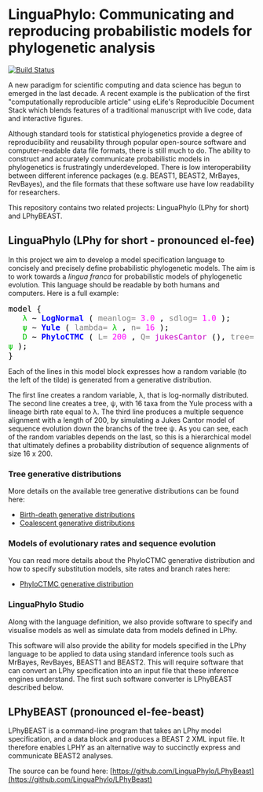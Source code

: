 # LinguaPhylo: Communicating and reproducing probabilistic models for phylogenetic analysis

[![Build Status](https://github.com/LinguaPhylo/linguaPhylo/workflows/Lphy%20tests/badge.svg)](https://github.com/LinguaPhylo/linguaPhylo/actions?query=workflow%3A%22Lphy+tests%22)

A new paradigm for scientific computing and data science has begun to emerged in the last decade. A recent example is the publication of the first "computationally reproducible article" using eLife's Reproducible Document Stack which blends features of a traditional manuscript with live code, data and interactive figures.

Although standard tools for statistical phylogenetics provide a degree of reproducibility and reusability through popular open-source software and computer-readable data file formats, there is still much to do. The ability to construct and accurately communicate probabilistic models in phylogenetics is frustratingly underdeveloped. There is low interoperability between different inference packages (e.g. BEAST1, BEAST2, MrBayes, RevBayes), and the file formats that these software use have low readability for researchers.

This repository contains two related projects: LinguaPhylo (LPhy for short) and LPhyBEAST.

## LinguaPhylo (LPhy for short - pronounced el-fee)

In this project we aim to develop a model specification language to concisely and precisely define probabilistic phylogenetic models. The aim is to work towards a _lingua franca_ for probabilistic models of phylogenetic evolution. This language should be readable by both humans and computers. Here is a full example:

[//]: # (generate this html from LPhy Studio)
<p>
    <div class=default>
      <span style="color: #000000; font-size: 12pt; font-family: monospace,monospace">
        model {
      </span>
    </div>
    <div class=default>
      <span style="color: #000000; font-size: 12pt; font-family: monospace,monospace">
        &nbsp;&nbsp; 
      </span>
      <span style="color: #00c400; font-size: 12pt; font-family: monospace,monospace">
        λ
      </span>
      <span style="color: #000000; font-size: 12pt; font-family: monospace,monospace">
         ~ 
      </span>
      <span style="color: #0000ff; font-size: 12pt; font-family: monospace,monospace">
        <b>LogNormal</b>
      </span>
      <span style="color: #000000; font-size: 12pt; font-family: monospace,monospace">
        (
      </span>
      <span style="color: #808080; font-size: 12pt; font-family: monospace,monospace">
        meanlog=
      </span>
      <span style="color: #ff00ff; font-size: 12pt; font-family: monospace,monospace">
        3.0
      </span>
      <span style="color: #000000; font-size: 12pt; font-family: monospace,monospace">
        , 
      </span>
      <span style="color: #808080; font-size: 12pt; font-family: monospace,monospace">
        sdlog=
      </span>
      <span style="color: #ff00ff; font-size: 12pt; font-family: monospace,monospace">
        1.0
      </span>
      <span style="color: #000000; font-size: 12pt; font-family: monospace,monospace">
        );
      </span>
    </div>
    <div class=default>
      <span style="color: #000000; font-size: 12pt; font-family: monospace,monospace">
        &nbsp;&nbsp; 
      </span>
      <span style="color: #00c400; font-size: 12pt; font-family: monospace,monospace">
        ψ
      </span>
      <span style="color: #000000; font-size: 12pt; font-family: monospace,monospace">
         ~ 
      </span>
      <span style="color: #0000ff; font-size: 12pt; font-family: monospace,monospace">
        <b>Yule</b>
      </span>
      <span style="color: #000000; font-size: 12pt; font-family: monospace,monospace">
        (
      </span>
      <span style="color: #808080; font-size: 12pt; font-family: monospace,monospace">
        lambda=
      </span>
      <span style="color: #00c400; font-size: 12pt; font-family: monospace,monospace">
        λ
      </span>
      <span style="color: #000000; font-size: 12pt; font-family: monospace,monospace">
        , 
      </span>
      <span style="color: #808080; font-size: 12pt; font-family: monospace,monospace">
        n=
      </span>
      <span style="color: #ff00ff; font-size: 12pt; font-family: monospace,monospace">
        16
      </span>
      <span style="color: #000000; font-size: 12pt; font-family: monospace,monospace">
        );
      </span>
    </div>
    <div class=default>
      <span style="color: #000000; font-size: 12pt; font-family: monospace,monospace">
        &nbsp;&nbsp; 
      </span>
      <span style="color: #00c400; font-size: 12pt; font-family: monospace,monospace">
        D
      </span>
      <span style="color: #000000; font-size: 12pt; font-family: monospace,monospace">
         ~ 
      </span>
      <span style="color: #0000ff; font-size: 12pt; font-family: monospace,monospace">
        <b>PhyloCTMC</b>
      </span>
      <span style="color: #000000; font-size: 12pt; font-family: monospace,monospace">
        (
      </span>
      <span style="color: #808080; font-size: 12pt; font-family: monospace,monospace">
        L=
      </span>
      <span style="color: #ff00ff; font-size: 12pt; font-family: monospace,monospace">
        200
      </span>
      <span style="color: #000000; font-size: 12pt; font-family: monospace,monospace">
        , 
      </span>
      <span style="color: #808080; font-size: 12pt; font-family: monospace,monospace">
        Q=
      </span>
      <span style="color: #c400c4; font-size: 12pt; font-family: monospace,monospace">
        jukesCantor
      </span>
      <span style="color: #000000; font-size: 12pt; font-family: monospace,monospace">
        (), 
      </span>
      <span style="color: #808080; font-size: 12pt; font-family: monospace,monospace">
        tree=
      </span>
      <span style="color: #00c400; font-size: 12pt; font-family: monospace,monospace">
        ψ
      </span>
      <span style="color: #000000; font-size: 12pt; font-family: monospace,monospace">
        );
      </span>
    </div>
    <div class=default>
      <span style="color: #000000; font-size: 12pt; font-family: monospace,monospace">
        }
      </span>
    </div>
</p>

Each of the lines in this  model block expresses how a random variable (to the left of the tilde) is generated from a generative distribution.

The first line creates a random variable, λ, that is log-normally distributed. The second line creates a tree, ψ, with 16 taxa from the Yule process with a lineage birth rate equal to λ. The third line produces a multiple sequence alignment with a length of 200, by simulating a Jukes Cantor model of sequence evolution down the branchs of the tree ψ. As you can see, each of the random variables depends on the last, so this is a hierarchical model that ultimately defines a probability distribution of sequence alignments of size 16 x 200.

### Tree generative distributions

More details on the available tree generative distributions can be found here: 

* [Birth-death generative distributions](lphy/doc/lphy/evolution/birthdeath.md)
* [Coalescent generative distributions](lphy/doc/lphy/evolution/coalescent.md)

### Models of evolutionary rates and sequence evolution

You can read more details about the PhyloCTMC generative distribution and how to specify substitution models, 
site rates and branch rates here:

* [PhyloCTMC generative distribution](lphy/doc/lphy/evolution/likelihood.md)

### LinguaPhylo Studio

Along with the language definition, we also provide software to specify and visualise models as well as simulate data from models defined in LPhy. 

This software will also provide the ability for models specified in the LPhy language to be applied to data using standard inference tools such as MrBayes, RevBayes, BEAST1 and BEAST2. This will require software that can convert an LPhy specification into an input file that these inference engines understand. The first such software converter is LPhyBEAST described below.

## LPhyBEAST (pronounced el-fee-beast)

LPhyBEAST is a command-line program that takes an LPhy model specification, and a data block and produces a BEAST 2 XML input file.
It therefore enables LPHY as an alternative way to succinctly express and communicate BEAST2 analyses.

The source can be found here: [https://github.com/LinguaPhylo/LPhyBeast](https://github.com/LinguaPhylo/LPhyBeast)
